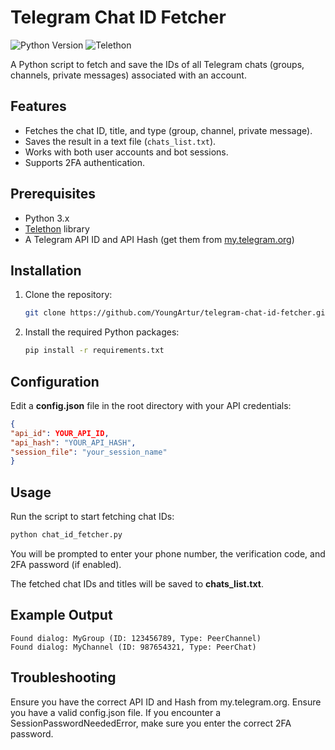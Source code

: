 # Telegram Chat ID Fetcher

![Python Version](https://img.shields.io/badge/python-3.x-blue.svg)
![Telethon](https://img.shields.io/badge/Telethon-1.24.0-green)

A Python script to fetch and save the IDs of all Telegram chats (groups, channels, private messages) associated with an account.

## Features

- Fetches the chat ID, title, and type (group, channel, private message).
- Saves the result in a text file (`chats_list.txt`).
- Works with both user accounts and bot sessions.
- Supports 2FA authentication.

## Prerequisites

- Python 3.x
- [Telethon](https://github.com/LonamiWebs/Telethon) library
- A Telegram API ID and API Hash (get them from [my.telegram.org](https://my.telegram.org))

## Installation

1. Clone the repository:

   ```bash
   git clone https://github.com/YoungArtur/telegram-chat-id-fetcher.git
   ```
  
2. Install the required Python packages:

   ```bash
   pip install -r requirements.txt
   ```

## Configuration
Edit a **config.json** file in the root directory with your API credentials:

   ```json
{
  "api_id": YOUR_API_ID,
  "api_hash": "YOUR_API_HASH",
  "session_file": "your_session_name"
}
   ```

## Usage
Run the script to start fetching chat IDs:
   ```bash
   python chat_id_fetcher.py
   ```

You will be prompted to enter your phone number, the verification code, and 2FA password (if enabled).

The fetched chat IDs and titles will be saved to **chats_list.txt**.

## Example Output
```less
Found dialog: MyGroup (ID: 123456789, Type: PeerChannel)
Found dialog: MyChannel (ID: 987654321, Type: PeerChat)
```

## Troubleshooting
Ensure you have the correct API ID and Hash from my.telegram.org.
Ensure you have a valid config.json file.
If you encounter a SessionPasswordNeededError, make sure you enter the correct 2FA password.
